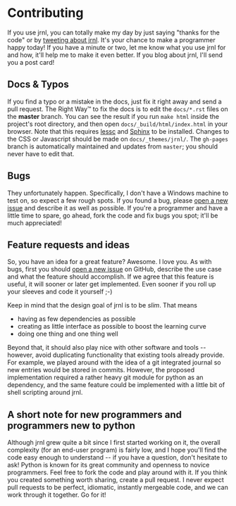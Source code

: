 Contributing
============

If you use jrnl, you can totally make my day by just saying "thanks for the code" or by [tweeting about jrnl](https://twitter.com/intent/tweet?text=Write+your+memoirs+on+the+command+line.+Like+a+boss.+%23jrnl&url=http%3A%2F%2Fmaebert.github.io%2Fjrnl&via=maebert). It's your chance to make a programmer happy today! If you have a minute or two, let me know what you use jrnl for and how, it'll help me to make it even better. If you blog about jrnl, I'll send you a post card!


Docs & Typos
------------

If you find a typo or a mistake in the docs, just fix it right away and send a pull request. The Right Way™ to fix the docs is to edit the `docs/*.rst` files on the **master** branch. You can see the result if you run `make html` inside the project's root directory, and then open `docs/_build/html/index.html` in your browser. Note that this requires [lessc](http://lesscss.org/#using-less-installation) and [Sphinx](https://pypi.python.org/pypi/Sphinx) to be installed. Changes to the CSS or Javascript should be made on `docs/_themes/jrnl/`. The `gh-pages` branch is automatically maintained and updates from `master`; you should never have to edit that.

Bugs
----

They unfortunately happen. Specifically, I don't have a Windows machine to test on, so expect a few rough spots. If you found a bug, please [open a new issue](https://www.github.com/maebert/jrnl/issues/new) and describe it as well as possible. If you're a programmer and have a little time to spare, go ahead, fork the code and fix bugs you spot; it'll be much appreciated!


Feature requests and ideas
--------------------------

So, you have an idea for a great feature? Awesome. I love you. As with bugs, first you should [open a new issue](https://www.github.com/maebert/jrnl/issues/new) on GitHub, describe the use case and what the feature should accomplish. If we agree that this feature is useful, it will sooner or later get implemented. Even sooner if you roll up your sleeves and code it yourself ;-)

Keep in mind that the design goal of jrnl is to be _slim_. That means

* having as few dependencies as possible
* creating as little interface as possible to boost the learning curve
* doing one thing and one thing well

Beyond that, it should also play nice with other software and tools -- however, avoid duplicating functionality that existing tools already provide. For example, we played around with the idea of a git integrated journal so new entries would be stored in commits. However, the proposed implementation required a rather heavy git module for python as an dependency, and the same feature could be implemented with a little bit of shell scripting around jrnl.


A short note for new programmers and programmers new to python
--------------------------------------------------------------

Although jrnl grew quite a bit since I first started working on it, the overall complexity (for an end-user program) is fairly low, and I hope you'll find the code easy enough to understand -- if you have a question, don't hesitate to ask! Python is known for its great community and openness to novice programmers. Feel free to fork the code and play around with it. If you think you created something worth sharing, create a pull request. I never expect pull requests to be perfect, idiomatic, instantly mergeable code, and we can work through it together. Go for it!
